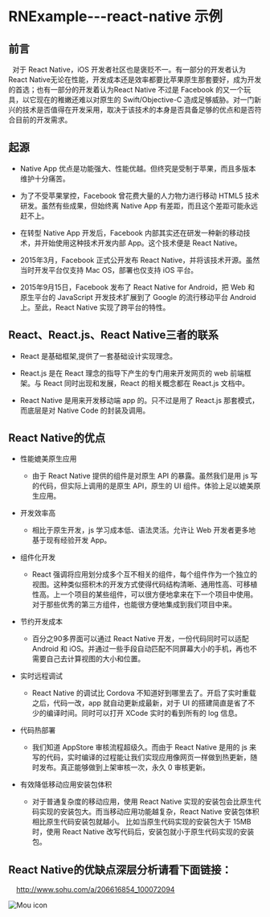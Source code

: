 # RNExample---react-native 示例

## 前言

    对于 React Native，iOS 开发者社区也是褒贬不一。有一部分的开发者认为React Native无论在性能，开发成本还是效率都要比苹果原生那套要好，成为开发的首选；也有一部分的开发着认为React Native 不过是 Facebook 的又一个玩具，以它现在的稚嫩还难以对原生的 Swift/Objective-C 造成足够威胁。对一门新兴的技术是否值得在开发采用，取决于该技术的本身是否具备足够的优点和是否符合目前的开发需求。


## 起源

* Native App 优点是功能强大、性能优越。但终究是受制于苹果，而且多版本维护十分痛苦。

* 为了不受苹果掌控，Facebook 曾花费大量的人力物力进行移动 HTML5 技术研发。虽然有些成果，但始终离 Native App 有差距，而且这个差距可能永远赶不上。

* 在转型 Native App 开发后，Facebook 内部其实还在研发一种新的移动技术，并开始使用这种技术开发内部 App。这个技术便是 React Native。

* 2015年3月，Facebook 正式公开发布 React Native，并将该技术开源。虽然当时开发平台仅支持 Mac OS，部署也仅支持 iOS 平台。

* 2015年9月15日，Facebook 发布了 React Native for Android，把 Web 和原生平台的 JavaScript 开发技术扩展到了 Google 的流行移动平台 Android 上。至此，React Native 实现了跨平台的特性。

## React、React.js、React Native三者的联系

* React 是基础框架,提供了一套基础设计实现理念。
    
* React.js 是在 React 理念的指导下产生的专门用来开发网页的 web 前端框架。与 React 同时出现和发展，React 的相关概念都在 React.js 文档中。

* React Native 是用来开发移动端 app 的。只不过是用了 React.js 那套模式，而底层是对 Native Code 的封装及调用。


## React Native的优点

* 性能媲美原生应用

    * 由于 React Native 提供的组件是对原生 API 的暴露。虽然我们是用 js 写的代码，但实际上调用的是原生 API，原生的 UI 组件。体验上足以媲美原生应用。

* 开发效率高

    * 相比于原生开发，js 学习成本低、语法灵活。允许让 Web 开发者更多地基于现有经验开发 App。

* 组件化开发

    * React 强调将应用划分成多个互不相关的组件，每个组件作为一个独立的视图。这种类似搭积木的开发方式使得代码结构清晰、通用性高、可移植性高。上一个项目的某些组件，可以很方便地拿来在下一个项目中使用。对于那些优秀的第三方组件，也能很方便地集成到我们项目中来。

* 节约开发成本

    * 百分之90多界面可以通过 React Native 开发，一份代码同时可以适配 Android 和 iOS。并通过一些手段自动匹配不同屏幕大小的手机，再也不需要自己去计算视图的大小和位置。
    
* 实时远程调试

    * React Native 的调试比 Cordova 不知道好到哪里去了。开启了实时重载之后，代码一改，app 就自动更新成最新，对于 UI 的搭建简直是省了不少的编译时间。同时可以打开 XCode 实时的看到所有的 log 信息。

* 代码热部署

    * 我们知道 AppStore 审核流程超级久。而由于 React Native 是用的 js 来写的代码，实时编译的过程能让我们实现应用像网页一样做到热更新，随时发布。真正能够做到上架审核一次，永久 0 审核更新。

* 有效降低移动应用安装包体积

    * 对于普通复杂度的移动应用，使用 React Native 实现的安装包会比原生代码实现的安装包大。而当移动应用功能越复杂，React Native 安装包体积相比原生代码安装包就越小。
比如当原生代码实现的安装包大于 15MB 时，使用 React Native 改写代码后，安装包就小于原生代码实现的安装包。
    
## React Native的优缺点深层分析请看下面链接：

      http://www.sohu.com/a/206616854_100072094
      
      
![Mou icon](https://github.com/MrLujh/Fastlane--Packaging/blob/master/111.gif)

